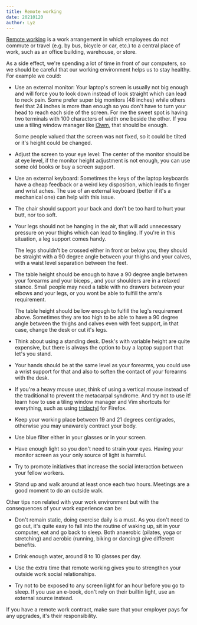 ```yaml
---
title: Remote working
date: 20210120
author: Lyz
---
```


[Remote working](https://en.wikipedia.org/wiki/Telecommuting) is a work
arrangement in which employees do not commute or travel (e.g. by bus, bicycle or
car, etc.) to a central place of work, such as an office building, warehouse, or
store.

As a side effect, we're spending a lot of time in front of our computers, so we should
be careful that our working environment helps us to stay healthy. For example we
could:

* Use an external monitor: Your laptop's screen is usually not big enough and
    will force you to look down instead of look straight which can lead to neck
    pain. Some prefer super big monitors (48 inches) while others feel that 24
    inches is more than enough so you don't have to turn your head to reach each
    side of the screen. For me the sweet spot is having two terminals with 100
    characters of width one beside the other. If you use a tiling window manager
    like [i3wm](https://i3wm.org/), that should be enough.

    Some people valued that the screen was not fixed, so it could be tilted or
    it's height could be changed.

* Adjust the screen to your eye level: The center of the monitor should be at
    eye level, if the monitor height adjustment is not enough, you can use some
    old books or buy a screen support.

* Use an external keyboard: Sometimes the keys of the laptop keyboards have
    a cheap feedback or a weird key disposition, which leads to finger and wrist
    aches.  The use of an external keyboard (better if it's a mechanical one)
    can help with this issue.

* The chair should support your back and don't be too hard to hurt your butt, nor too
    soft.

* Your legs should not be hanging in the air, that will add unnecessary pressure on your
    thighs which can lead to tingling. If you're in this situation, a leg
    support comes handy.

    The legs shouldn't be crossed either in front or below you, they should be straight
    with a 90 degree angle between your thighs and your calves, with a waist level
    separation between the feet.

* The table height should be enough to have a 90 degree angle between your
    forearms and your biceps , and your shoulders are in a relaxed stance. Small
    people may need a table with no drawers between your elbows and your legs,
    or you wont be able to fulfill the arm's requirement.

    The table height should be low enough to fulfill the leg's requirement
    above. Sometimes they are too high to be able to have a 90 degree angle
    between the thighs and calves even with feet support, in that case, change
    the desk or cut it's legs.

* Think about using a standing desk. Desk's with variable height are quite
    expensive, but there is always the option to buy a laptop support that let's
    you stand.

* Your hands should be at the same level as your forearms, you could use a wrist
    support for that and also to soften the contact of your forearms with the
    desk.

* If you're a heavy mouse user, think of using a vertical mouse instead of the
    traditional to prevent the metacarpal syndrome. And try not to use it! learn
    how to use a tiling window manager and Vim shortcuts for everything, such as
    using [tridactyl](https://github.com/tridactyl/tridactyl) for Firefox.

* Keep your working place between 19 and 21 degrees centigrades, otherwise you
    may unawarely contract your body.

* Use blue filter either in your glasses or in your screen.

* Have enough light so you don't need to strain your eyes. Having your monitor
    screen as your only source of light is harmful.

* Try to promote initiatives that increase the social interaction between your
    fellow workers.

* Stand up and walk around at least once each two hours. Meetings are a good
    moment to do an outside walk.

Other tips non related with your work environment but with the consequences of
your work experience can be:

* Don't remain static, doing exercise daily is a must. As you don't need to go
    out, it's quite easy to fall into the routine of waking up, sit in your
    computer, eat and go back to sleep. Both anaerobic (pilates, yoga or
    stretching) and aerobic (running, biking or dancing) give different
    benefits.

* Drink enough water, around 8 to 10 glasses per day.

* Use the extra time that remote working gives you to strengthen your outside
    work social relationships.

* Try not to be exposed to any screen light for an hour before you go to sleep.
    If you use an e-book, don't rely on their builtin light, use an external
    source instead.

If you have a remote work contract, make sure that your employer pays for any
upgrades, it's their responsibility.
